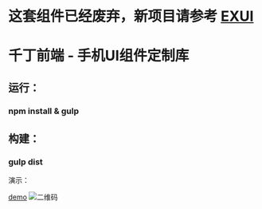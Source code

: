# 这套组件已经废弃，新项目请参考 [EXUI](https://github.com/whosesmile/exui)

# 千丁前端 - 手机UI组件定制库

## 运行：
### npm install & gulp

## 构建：
### gulp dist


演示：

[demo](http://whosesmile.github.io/ui/)
![二维码](http://7xjyap.com2.z0.glb.qiniucdn.com/image-c306e375-03ed-45ed-8fff-d7126a81ad7f.jpg)
